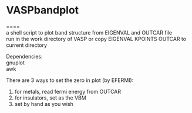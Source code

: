 # VASPbandplot
====  
a shell script to plot band structure from EIGENVAL and OUTCAR file  
run in the work directory of VASP or copy EIGENVAL KPOINTS OUTCAR to current directory  

Dependencies:  
gnuplot  
awk  

There are 3 ways to set the zero in plot (by EFERMI):  
1. for metals, read fermi energy from OUTCAR  
2. for insulators, set as the VBM  
3. set by hand as you wish  
